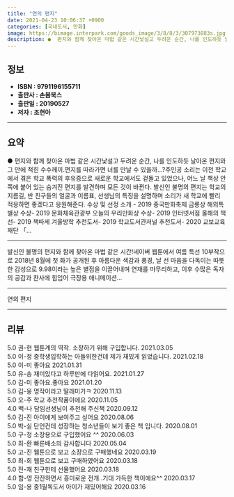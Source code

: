 ```yaml
---
title: "연의 편지"
date: 2021-04-23 10:06:37 +0900
categories: [국내도서, 만화]
image: https://bimage.interpark.com/goods_image/3/8/8/3/307973883s.jpg
description: ●  편지와 함께 찾아온 마법 같은 시간낯설고 두려운 순간, 나를 인도하듯 날아온 편지와 그 안에 적힌 수수께끼.편지를 따라가면 너를 만날 수 있을까…?주인공 소리는 이전 학교에서 겪은 학교 폭력의 후유증으로 새로운 학교에서도 겉돌고 있었으나, 어느 날 책상 안쪽에 붙어 있는 숨겨진 편지를 발견하며 모든
---
```


## **정보**

- **ISBN : 9791196155711**
- **출판사 : 손봄북스**
- **출판일 : 20190527**
- **저자 : 조현아**

------



## **요약**

●  편지와 함께 찾아온 마법 같은 시간낯설고 두려운 순간, 나를 인도하듯 날아온 편지와 그 안에 적힌 수수께끼.편지를 따라가면 너를 만날 수 있을까…?주인공 소리는 이전 학교에서 겪은 학교 폭력의 후유증으로 새로운 학교에서도 겉돌고 있었으나, 어느 날 책상 안쪽에 붙어 있는 숨겨진 편지를 발견하며 모든 것이 바뀐다. 발신인 불명의 편지는 학교의 지름길, 반 친구들의 얼굴과 이름표, 선생님의 특징을 설명하며 소리가 새 학교에 빨리 적응하면 좋겠다고 응원해준다. 수상 및 선정 소개  - 2019 중국만화축제 금룡상 해외특별상 수상- 2019 문화체육관광부 오늘의 우리만화상 수상- 2019 인터넷서점 올해의 책 선- 2019 책따세 겨울방학 추천도서- 2019 학교도서관저널 추천도서- 2020 교보교육재단 「...

------

발신인 불명의 편지와 함께 찾아온 마법 같은 시간!네이버 웹툰에서 여름 특선 10부작으로 2018년 8월에 첫 화가 공개된 후 아름다운 색감과 풍경, 날 선 마음을 다독이는 따뜻한 감성으로 9.98이라는 높은 별점을 이끌어내며 연재를 마무리하고, 이후 수많은 독자의 공감과 찬사에 힘입어 극장용 애니메이션... 

------


연의 편지 

------


## **리뷰** 

5.0 권-현 웹툰계의 역작. 소장하기 위해 구입합니다. 2021.03.05 <br/>5.0 이-정 중학생입학하는 아들위한건데 제가 재밌게 읽었습니다. 2021.02.18 <br/>5.0 이-미 좋아요 2021.01.31 <br/>5.0 유-송 재미있다고 하루만에 다읽어요. 2021.01.27 <br/>5.0 김-미 좋아요.좋아요 2021.01.20 <br/>5.0 김-웅 명작이라고 딸래미가ㅋ 2020.11.13 <br/>5.0 오-주 학교 추천작품이에요 2020.11.05 <br/>4.0 백-나 담임선생님이 추천해 주신책 2020.09.12 <br/>5.0 김-진 아이에게 보여주고 싶어요 2020.08.06 <br/>5.0 박-실 단언컨데 성장하는 청소년들이 보기 좋은 책 입니다. 2020.08.01 <br/>5.0 구-정 소장용으로 구입했어요 ^^ 2020.06.03 <br/>5.0 최-환 빠른배소믜 감사합니다 2020.05.04 <br/>5.0 고-진 웹툰으로 보고 소장으로 구매했네요 2020.03.19 <br/>5.0 최-희 웹툰으로 보고 구매하였어요 2020.03.18 <br/>5.0 전-재 친구한테 선물했어요 2020.03.18 <br/>4.0 함-영 잔잔하면서 흥미로운 전개..기대 가득한 책이에요^^ 2020.03.17 <br/>5.0 임-용 중1필독도서 아이가 재밌어해요 2020.03.16 <br/>
